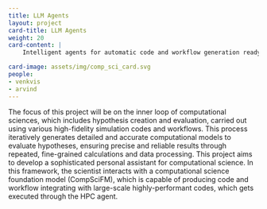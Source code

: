 ```yaml
---
title: LLM Agents
layout: project
card-title: LLM Agents
weight: 20
card-content: |
    Intelligent agents for automatic code and workflow generation ready for deployment on exascale computational resources

card-image: assets/img/comp_sci_card.svg
people:
- venkvis
- arvind
---
```

The focus of this project will be on the inner loop of computational sciences, which includes hypothesis creation and evaluation, carried out using various high-fidelity simulation codes and workflows. This process iteratively generates detailed and accurate computational models to evaluate hypotheses, ensuring precise and reliable results through repeated, fine-grained calculations and data processing.  This project aims to develop a sophisticated personal assistant for computational science. In this framework, the scientist interacts with a computational science foundation model (CompSciFM), which is capable of producing code and workflow integrating with large-scale highly-performant codes, which gets executed through the HPC agent.